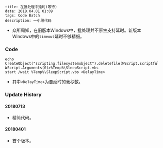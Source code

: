 ```
title: 在批处理中延时(等待)
date: 2018.04.01 01:09
tags: Code Batch
description: 一小段代码
```

* 众所周知，在旧版本Windows中，批处理并不原生支持延时。新版本Windows中的`timeout`延时不够精细。 

### Code

```batch
echo CreateObject("scripting.filesystemobject").deletefile(WScript.scriptfullname):WScript.sleep WScript.Arguments(0)>%Temp%\SleepScript.vbs
start /wait %Temp%\SleepScript.vbs <DelayTime>
```

* 其中`<DelayTime>`为要延时的毫秒数。

### Update History

#### 20180713

* 精简代码。

#### 20180401

* 首个版本。
